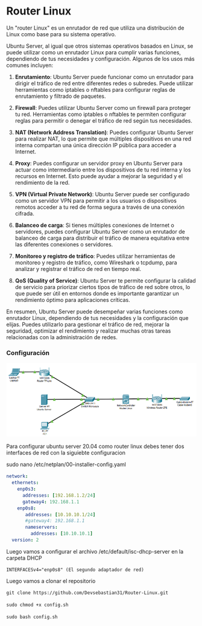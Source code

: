 # Router Linux

Un "router Linux" es un enrutador de red que utiliza una distribución de Linux como base para su sistema operativo.

Ubuntu Server, al igual que otros sistemas operativos basados en Linux, se puede utilizar como un enrutador Linux para cumplir varias funciones, dependiendo de tus necesidades y configuración. Algunos de los usos más comunes incluyen:

1. **Enrutamiento**: Ubuntu Server puede funcionar como un enrutador para dirigir el tráfico de red entre diferentes redes o subredes. Puede utilizar herramientas como iptables o nftables para configurar reglas de enrutamiento y filtrado de paquetes.

2. **Firewall**: Puedes utilizar Ubuntu Server como un firewall para proteger tu red. Herramientas como iptables o nftables te permiten configurar reglas para permitir o denegar el tráfico de red según tus necesidades.

3. **NAT (Network Address Translation)**: Puedes configurar Ubuntu Server para realizar NAT, lo que permite que múltiples dispositivos en una red interna compartan una única dirección IP pública para acceder a Internet.

4. **Proxy**: Puedes configurar un servidor proxy en Ubuntu Server para actuar como intermediario entre los dispositivos de tu red interna y los recursos en Internet. Esto puede ayudar a mejorar la seguridad y el rendimiento de la red.

5. **VPN (Virtual Private Network)**: Ubuntu Server puede ser configurado como un servidor VPN para permitir a los usuarios o dispositivos remotos acceder a tu red de forma segura a través de una conexión cifrada.

6. **Balanceo de carga**: Si tienes múltiples conexiones de Internet o servidores, puedes configurar Ubuntu Server como un enrutador de balanceo de carga para distribuir el tráfico de manera equitativa entre las diferentes conexiones o servidores.

7. **Monitoreo y registro de tráfico**: Puedes utilizar herramientas de monitoreo y registro de tráfico, como Wireshark o tcpdump, para analizar y registrar el tráfico de red en tiempo real.

8. **QoS (Quality of Service)**: Ubuntu Server te permite configurar la calidad de servicio para priorizar ciertos tipos de tráfico de red sobre otros, lo que puede ser útil en entornos donde es importante garantizar un rendimiento óptimo para aplicaciones críticas.

En resumen, Ubuntu Server puede desempeñar varias funciones como enrutador Linux, dependiendo de tus necesidades y la configuración que elijas. Puedes utilizarlo para gestionar el tráfico de red, mejorar la seguridad, optimizar el rendimiento y realizar muchas otras tareas relacionadas con la administración de redes.

### Configuración

<p align="center">
<img src="./Img/Topologia.png">
</p>

Para configurar ubuntu server 20.04 como router linux debes tener dos interfaces de red con la siguiebte configuracion


sudo nano /etc/netplan/00-installer-config.yaml

```yaml
network:
  ethernets:
    enp0s3:
      addresses: [192.168.1.2/24]
      gateway4: 192.168.1.1
    enp0s8:
       addresses: [10.10.10.1/24]
       #gateway4: 192.168.1.1
       nameservers:
         addresses: [10.10.10.1]
  version: 2
```

Luego vamos a configurar el archivo /etc/default/isc-dhcp-server en la carpeta DHCP

```
INTERFACESv4="enp0s8" (El segundo adaptador de red)
```

Luego vamos a clonar el repositorio

```
git clone https://github.com/Devsebastian31/Router-Linux.git

sudo chmod +x config.sh

sudo bash config.sh
```
